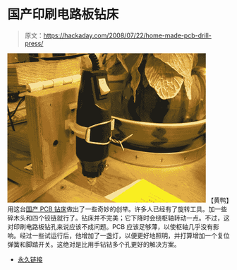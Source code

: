 # 国产印刷电路板钻床

> 原文：<https://hackaday.com/2008/07/22/home-made-pcb-drill-press/>

![](img/a76f95256e8e0dbe7f2fda846aae2e05.png)
【黄鸭】用这台[国产 PCB 钻床](http://www.instructables.com/id/PCB-Drill-Press-Using-Salvaged-Door-Hinges/)做出了一些奇妙的创举。许多人已经有了旋转工具。加一些碎木头和四个铰链就行了。钻床并不完美；它下降时会绕枢轴转动一点。不过，这对印刷电路板钻孔来说应该不成问题。PCB 应该足够薄，以使枢轴几乎没有影响。经过一些试运行后，他增加了一盏灯，以便更好地照明，并打算增加一个复位弹簧和脚踏开关。这绝对是比用手钻钻多个孔更好的解决方案。

*   [永久链接](http://www.instructables.com/id/PCB-Drill-Press-Using-Salvaged-Door-Hinges/)